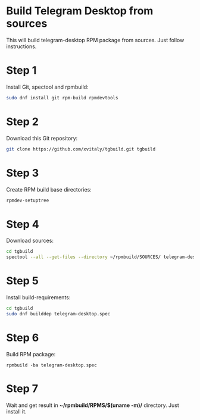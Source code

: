 # Build Telegram Desktop from sources
This will build telegram-desktop RPM package from sources. Just follow instructions.

# Step 1

Install Git, spectool and rpmbuild:
```bash
sudo dnf install git rpm-build rpmdevtools
```

# Step 2

Download this Git repository:
```bash
git clone https://github.com/xvitaly/tgbuild.git tgbuild
```

# Step 3

Create RPM build base directories:
```bash
rpmdev-setuptree
```

# Step 4

Download sources:
```bash
cd tgbuild
spectool --all --get-files --directory ~/rpmbuild/SOURCES/ telegram-desktop.spec
```

# Step 5

Install build-requirements:
```bash
cd tgbuild
sudo dnf builddep telegram-desktop.spec
```

# Step 6

Build RPM package:
```
rpmbuild -ba telegram-desktop.spec
```

# Step 7

Wait and get result in **~/rpmbuild/RPMS/$(uname -m)/** directory. Just install it.
